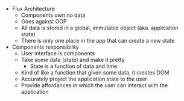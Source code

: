 - Flux Architecture
	- Components own no data
	- Goes against OOP
	- All data is stored in a global, immutable object (aka. application state)
	- There is only one place in the app that can create a new state
- Components responsibility
	- User interface is components
	- Take some data (state) and make it pretty
		- State is a function of data and time
	- Kind of like a function that given some data, it creates DOM
	- Accurately project the application state to the user
	- Provide affordances in which the user can interact with the application
